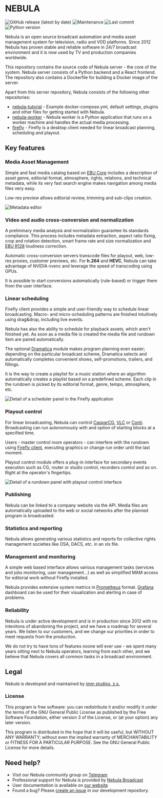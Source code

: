 NEBULA
======

![GitHub release (latest by date)](https://img.shields.io/github/v/release/nebulabroadcast/nebula?style=for-the-badge)
![Maintenance](https://img.shields.io/maintenance/yes/2023?style=for-the-badge)
![Last commit](https://img.shields.io/github/last-commit/nebulabroadcast/nebula?style=for-the-badge)
![Python version](https://img.shields.io/badge/python-3.10-blue?style=for-the-badge)

Nebula is an open source broadcast automation and media asset management system for television, radio and VOD platforms.
Since 2012 Nebula has proven stable and reliable software in 24/7 broadcast environment 
and it is now used by TV and production companies worldwide.

This repository contains the source code of Nebula server - the core of the system.
Nebula server consists of a Python backend and a React frontend. The repository
also contains a Dockerfile for building a Docker image of the server.

Apart from this server repository, Nebula consists of the following other repositories:

 - [nebula-tutorial](https://github.com/nebulabroadcast/nebula-tutorial) - Example docker-compose.yml, default settings, plugins and other files for getting started with Nebula.
 - [nebula-worker](https://github.com/nebulabroadcast/nebula-worker) - Nebula worker is a Python application that runs on a worker machine and handles the actual media processing.
 - [firefly](https://github.com/nebulabroadcast/firefly) - Firefly is a desktop client needed for linear broadcast planning, scheduling and playout.


Key features
------------

### Media Asset Management

Simple and fast media catalog based on [EBU&nbsp;Core](https://tech.ebu.ch/MetadataEbuCore) includes a description of asset
genre, editorial format, atmosphere, rights, relations, and technical metadata,
while its very fast search engine makes navigation among media files very easy.

Low-res preview allows editorial review, trimming and sub-clips creation.

![Metadata editor](https://nebulabroadcast.com/static/img/nebula-metadata-editor.webp)

### Video and audio cross-conversion and normalization

A preliminary media analysis and normalization guarantee its standards compliance.
This process includes metadata extraction, aspect ratio fixing, crop and rotation detection,
smart frame rate and size normalization and [EBU R128](https://tech.ebu.ch/docs/r/r128.pdf) loudness correction.

Automatic cross-conversion servers transcode files for playout, web, low-res proxies, customer previews, etc.
For **h.264** and **HEVC**, Nebula can take advantage of NVIDIA nvenc and leverage the speed of transcoding using GPUs.

It is possible to start conversions automatically (rule-based) or trigger them from the user interface.

### Linear scheduling

Firefly client provides a simple and user-friendly way to schedule linear broadcasting.
Macro- and micro-scheduling patterns are finished intuitively using drag&drop, including live events.

Nebula has also the ability to schedule for playback assets, which aren't finished yet.
As soon as a media file is created the media file and rundown item are paired automatically.

The optional [Dramatica](https://github.com/immstudios/dramatica) module makes program planning even easier;
depending on the particular broadcast scheme, Dramatica selects and automatically completes convenient shows, self-promotions, trailers, and fillings.

It is the way to create a playlist for a music station where an algorithm automatically creates a playlist based on a predefined scheme.
Each clip in the rundown is picked by its editorial format, genre, tempo, atmosphere, etc.

![Detail of a scheduler panel in the Firefly application](https://nebulabroadcast.com/static/img/nebula-scheduler.webp)


### Playout control

For linear broadcasting, Nebula can control
[CasparCG](https://casparcg.com), [VLC](https://videolan.org) or [Conti](https://github.com/immstudios/conti).
Broadcasting can run autonomously with and option of starting blocks at a specified time.

Users - master control room operators - can interfere with the rundown using [Firefly client](https://github.com/nebulabroadcast/firefly),
executing graphics or change run order until the last moment.

Playout control module offers a plug-in interface for secondary events execution such as CG, router or studio control,
recorders control and so on. Right at the operator's fingertips.

![Detail of a rundown panel with playout control interface](https://nebulabroadcast.com/static/img/nebula-playout-control.webp)

### Publishing

Nebula can be linked to a company website via the API.
Media files are automatically uploaded to the web or social networks after the planned program is broadcasted.

### Statistics and reporting

Nebula allows generating various statistics and reports for collective rights management societies like OSA, DACS, etc. in an xls file.

### Management and monitoring

A simple web based interface allows various management tasks (services and jobs monitoring, user management...) as well as simplified MAM access for
editorial work without Firefly installed.

Nebula provides extensive system metrics in [Prometheus](https://prometheus.io) format. [Grafana](https://grafana.com)
dashboard can be used for their visualization and alerting in case of problems.

### Reliability

Nebula is under active development and is in production since 2012 with no intenitons of abandoning the project,
and we have a roadmap for several years. We listen to our customers, and we change our priorities in order to meet
requests from the production.

We do not try to have tons of features noone will ever use - we spent many years sitting next to Nebula operators,
learning from each other, and we believe that Nebula covers all common tasks in a broadcast environment.


Legal
-----

*Nebula* is developed and maintained by [imm studios, z.s.](https://imm.cz)

### License

This program is free software: you can redistribute it and/or modify
it under the terms of the GNU General Public License as published by
the Free Software Foundation, either version 3 of the License, or
(at your option) any later version.

This program is distributed in the hope that it will be useful,
but WITHOUT ANY WARRANTY; without even the implied warranty of
MERCHANTABILITY or FITNESS FOR A PARTICULAR PURPOSE.
See the GNU General Public License for more details.

Need help?
----------

 - Visit our Nebula community group on [Telegram](https://t.me/nebulabroadcast)
 - Professional support for Nebula is provided by [Nebula Broadcast](https://nebulabroadcast.com)
 - User documentation is available on [our website](https://nebulabroadcast.com/doc/nebula)
 - Found a bug? Please [create an issue](https://github.com/nebulabroadcast/nebula/issues) in our development repository.
